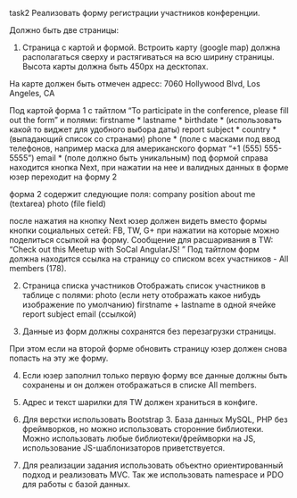 task2
Реализовать форму регистрации участников конференции.

Должно быть две страницы:

1. Страница с картой и формой. 
Встроить карту (google map) должна располагаться сверху и растягиваться на всю ширину страницы. Высота карты должна быть 450px на десктопах.

На карте должен быть отмечен адресс: 7060 Hollywood Blvd, Los Angeles, CA

Под картой форма 1 с тайтлом “To participate in the conference, please fill out the form” и полями: 
firstname *
lastname *
birthdate * (использовать какой то виджет для удобного выбора даты)
report subject *
country * (выпадающий список со странами)
phone * (поле с масками под ввод телефонов, например маска для американского формат “+1 (555) 555-5555”)
email * (поле должно быть уникальным)
под формой справа находится кнопка Next, при нажатии на нее и валидных данных в форме юзер переходит на форму 2

форма 2 содержит следующие поля: 
company
position
about me (textarea)
photo (file field)

после нажатия на кнопку Next юзер должен видеть вместо формы кнопки социальных сетей: FB, TW, G+ 
при нажатии на которые можно поделиться ссылкой на форму. 
Сообщение для расшаривания в TW: “Check out this Meetup with SoCal AngularJS! ”
Под тайтлом форм должна находится ссылка на страницу со списком всех участников - All members (178).

2. Страница списка участников 
Отображать список участников в таблице с полями: 
photo (если нету отображать какое нибудь изображение по умолчанию)
firstname + lastname в одной ячейке
report subject
email (ссылкой)

3. Данные из форм должны сохранятся без перезагрузки страницы.
 
При этом если на второй форме обновить страницу юзер должен снова попасть на эту же форму.

4. Если юзер заполнил только первую форму все данные должны быть сохранены и он должен отображаться в списке All members.

5. Адрес и текст шарилки для TW должен храниться в конфиге.

6. Для верстки использовать Bootstrap 3. База данных MySQL, PHP без фреймворков, но можно использовать сторонние библиотеки. 
Можно использовать любые библиотеки/фреймворки на JS, использование JS-шаблонизаторов приветствуется.

7. Для реализации задания использовать объектно ориентированный подход и реализовать MVC. Так же  использовать namespace и PDO для работы с базой данных. 
